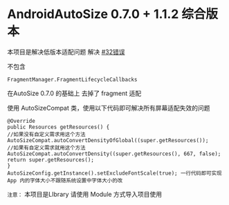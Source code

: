 # **AndroidAutoSize** 0.7.0 + 1.1.2 综合版本

本项目是解决低版本适配问题  解决 [#32错误](https://github.com/JessYanCoding/AndroidAutoSize/issues/32)

不包含

```
FragmentManager.FragmentLifecycleCallbacks
```

在AutoSize 0.7.0 的基础上  去掉了 fragment 适配 


使用 AutoSizeCompat 类，使用以下代码即可解决所有屏幕适配失效的问题

```
@Override
public Resources getResources() {
//如果没有自定义需求用这个方法
AutoSizeCompat.autoConvertDensityOfGlobal((super.getResources());
//如果有自定义需求就用这个方法
AutoSizeCompat.autoConvertDensity((super.getResources(), 667, false);
return super.getResources();
}
AutoSizeConfig.getInstance().setExcludeFontScale(true); 一行代码即可实现 App 内的字体大小不跟随系统设置中字体大小的改
```





`注意：` 本项目是LIbrary 请使用 Module 方式导入项目使用
